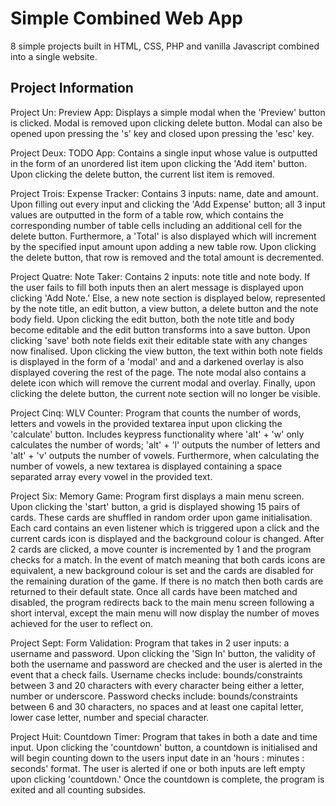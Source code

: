 # Simple Combined Web App
8 simple projects built in HTML, CSS, PHP and vanilla Javascript combined into a single website.

## Project Information
Project Un: Preview App:
Displays a simple modal when the 'Preview' button is clicked. Modal is removed upon clicking delete button. Modal can also be opened upon pressing the 's' key and closed upon pressing the 'esc' key.

Project Deux: TODO App:
Contains a single input whose value is outputted in the form of an unordered list item upon clicking the 'Add item' button. Upon clicking the delete button, the current list item is removed.

Project Trois: Expense Tracker:
Contains 3 inputs: name, date and amount. Upon filling out every input and clicking the 'Add Expense' button; all 3 input values are outputted in the form of a table row, which contains the corresponding number of table cells including an additional cell for the delete button. Furthermore, a 'Total' is also displayed which will increment by the specified input amount upon adding a new table row. Upon clicking the delete button, that row is removed and the total amount is decremented.

Project Quatre: Note Taker:
Contains 2 inputs: note title and note body. If the user fails to fill both inputs then an alert message is displayed upon clicking 'Add Note.' Else, a new note section is displayed below, represented by the note title, an edit button, a view button, a delete button and the note body field. Upon clicking the edit button, both the note title and body become editable and the edit button transforms into a save button. Upon clicking 'save' both note fields exit their editable state with any changes now finalised. Upon clicking the view button, the text within both note fields is displayed in the form of a 'modal' and and a darkened overlay is also displayed covering the rest of the page. The note modal also contains a delete icon which will remove the current modal and overlay. Finally, upon clicking the delete button, the current note section will no longer be visible.

Project Cinq: WLV Counter:
Program that counts the number of words, letters and vowels in the provided textarea input upon clicking the 'calculate' button.
Includes keypress functionality where 'alt' + 'w' only calculates the number of words; 'alt' + 'l' outputs the number of letters and 'alt' + 'v' outputs the number of vowels. Furthermore, when calculating the number of vowels, a new textarea is displayed containing a space separated array every vowel in the provided text.

Project Six: Memory Game:
Program first displays a main menu screen. Upon clicking the 'start' button, a grid is displayed showing 15 pairs of cards. These cards are shuffled in random order upon game initialisation. Each card contains an even listener which is triggered upon a click and the current cards icon is displayed and the background colour is changed. After 2 cards are clicked, a move counter is incremented by 1 and the program checks for a match. In the event of match meaning that both cards icons are equivalent, a new background colour is set and the cards are disabled for the remaining duration of the game. If there is no match then both cards are returned to their default state. Once all cards have been matched and disabled, the program redirects back to the main menu screen following a short interval, except the main menu will now display the number of moves achieved for the user to reflect on.

Project Sept: Form Validation:
Program that takes in 2 user inputs: a username and password. Upon clicking the 'Sign In' button, the validity of both the username and password are checked and the user is alerted in the event that a check fails. Username checks include: bounds/constraints between 3 and 20 characters with every character being either a letter, number or underscore. Password checks include: bounds/constraints between 6 and 30 characters, no spaces and at least one capital letter, lower case letter, number and special character.

Project Huit: Countdown Timer:
Program that takes in both a date and time input. Upon clicking the 'countdown' button, a countdown is initialised and will begin counting down to the users input date in an 'hours : minutes : seconds' format. The user is alerted if one or both inputs are left empty upon clicking 'countdown.' Once the countdown is complete, the program is exited and all counting subsides.
